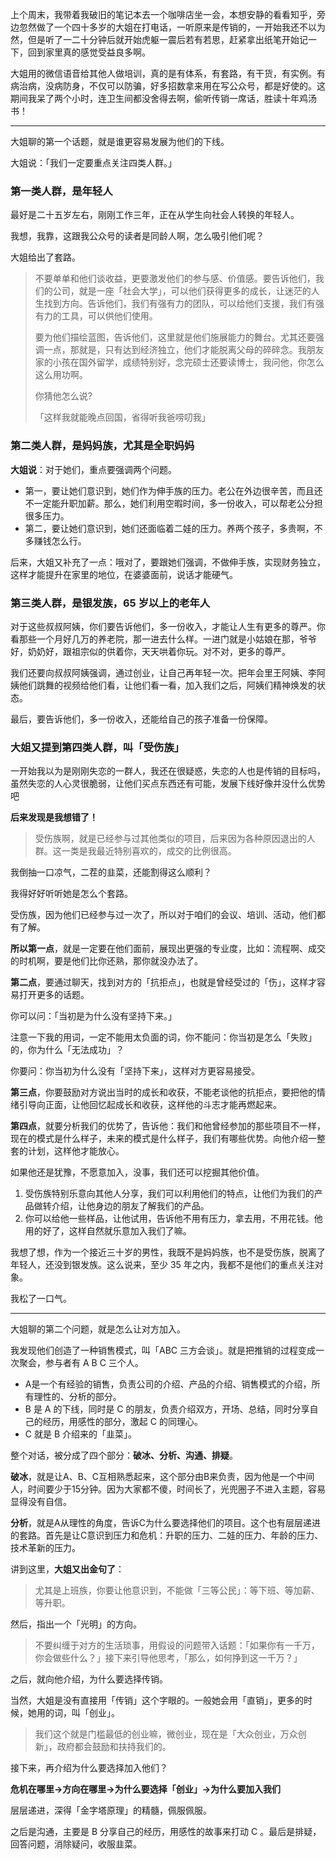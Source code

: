 上个周末，我带着我破旧的笔记本去一个咖啡店坐一会，本想安静的看看知乎，旁边忽然做了一个四十多岁的大姐在打电话，一听原来是传销的，一开始我还不以为然，但是听了一二十分钟后就开始虎躯一震后若有若思，赶紧拿出纸笔开始记一下，回到家里真的感觉受益良多啊。

大姐用的微信语音给其他人做培训，真的是有体系，有套路，有干货，有实例。有病治病，没病防身，不仅可以防骗，好多招数拿来用在写公众号，都是好使的。这期间我呆了两个小时，连卫生间都没舍得去啊，偷听传销一席话，胜读十年鸡汤书！


---

大姐聊的第一个话题，就是谁更容易发展为他们的下线。

大姐说：「我们一定要重点关注四类人群。」

### 第一类人群，是年轻人
最好是二十五岁左右，刚刚工作三年，正在从学生向社会人转换的年轻人。

我想，我靠，这跟我公众号的读者是同龄人啊，怎么吸引他们呢？

大姐给出了套路。

> 不要单单和他们谈收益，更要激发他们的参与感、价值感。要告诉他们，我们的公司，就是一座「社会大学」，可以他们获得更多的成长，让迷茫的人生找到方向。告诉他们，我们有强有力的团队，可以给他们支援，我们有强有力的工具，可以供他们使用。
> 
> 要为他们描绘蓝图，告诉他们，这里就是他们施展能力的舞台。尤其还要强调一点，那就是，只有达到经济独立，他们才能脱离父母的碎碎念。我朋友家的小孩在国外留学，成绩特别好，念完硕士还要读博士，我问他，你怎么这么用功啊。
> 
> 你猜他怎么说?
> 
> 「这样我就能晚点回国，省得听我爸唠叨我」

### 第二类人群，是妈妈族，尤其是全职妈妈
**大姐说**：对于她们，重点要强调两个问题。
- 第一，要让她们意识到，她们作为伸手族的压力。老公在外边很辛苦，而且还不一定能升职加薪。那么，她们利用空暇时间，多一份收入，可以帮老公分担很多压力。
- 第二，要让她们意识到，她们还面临着二娃的压力。养两个孩子，多贵啊，不多赚钱怎么行。

后来，大姐又补充了一点：哦对了，要跟她们强调，不做伸手族，实现财务独立，这样才能提升在家里的地位，在婆婆面前，说话才能硬气。

### 第三类人群，是银发族，65 岁以上的老年人
对于这些叔叔阿姨，你们要告诉他们，多一份收入，才能让人生有更多的尊严。你看那些一个月好几万的养老院，那一进去什么样。一进门就是小姑娘在那，爷爷好，奶奶好，跟祖宗似的供着你，天天哄着你玩。对不对，更多的尊严。

我们还要向叔叔阿姨强调，通过创业，让自己再年轻一次。把年会里王阿姨、李阿姨他们跳舞的视频给他们看，让他们看一看，加入我们之后，阿姨们精神焕发的状态。

最后，要告诉他们，多一份收入，还能给自己的孩子准备一份保障。

### 大姐又提到第四类人群，叫「受伤族」
一开始我以为是刚刚失恋的一群人，我还在很疑惑，失恋的人也是传销的目标吗，虽然失恋的人心灵很脆弱，让他们买点东西还有可能，发展下线好像并没什么优势吧

**后来发现是我想错了！**

> 受伤族啊，就是已经参与过其他类似的项目，后来因为各种原因退出的人群。这一类是我最近特别喜欢的，成交的比例很高。

我倒抽一口凉气，二茬的韭菜，还能割得这么顺利？

我得好好听听她是怎么个套路。

受伤族，因为他们已经参与过一次了，所以对于咱们的会议、培训、活动，他们都有了解。

**所以第一点**，就是一定要在他们面前，展现出更强的专业度，比如：流程啊、成交的时机啊，要是他们比你还熟，那你就没办法了。

**第二点**，要通过聊天，找到对方的「抗拒点」，也就是曾经受过的「伤」，这样才容易打开更多的话题。

你可以问：「当初是为什么没有坚持下来。」

注意一下我的用词，一定不能用太负面的词，你不能问：你当初是怎么「失败」的，你为什么「无法成功」？

你要问：你当初为什么没有「坚持下来」，这样对方更容易接受。

**第三点**，你要鼓励对方说出当时的成长和收获，不能老谈他的抗拒点，要把他的情绪引导向正面，让他回忆起成长和收获，这样他的斗志才能再燃起来。

**第四点**，就要分析我们的优势了，告诉他：我们和他曾经参加的那些项目不一样，现在的模式是什么样子，未来的模式是什么样子，我们有哪些优势。向他介绍一整套的计划，这样他才能放心。

如果他还是犹豫，不愿意加入，没事，我们还可以挖掘其他价值。
1. 受伤族特别乐意向其他人分享，我们可以利用他们的特点，让他们为我们的产品做转介绍，让他身边的朋友了解我们的产品。
2. 你可以给他一些样品，让他试用，告诉他不用有压力，拿去用，不用花钱。他用的好了，这样自然就乐意加入我们了嘛。

我想了想，作为一个接近三十岁的男性，我既不是妈妈族，也不是受伤族，脱离了年轻人，还没到银发族。这么说来，至少 35 年之内，我都不是他们的重点关注对象。

我松了一口气。


---

大姐聊的第二个问题，就是怎么让对方加入。

我发现他们创造了一种销售模式，叫「ABC 三方会谈」。就是把推销的过程变成一次聚会，参与者有 A B C 三个人。
- A是一个有经验的销售，负责公司的介绍、产品的介绍、销售模式的介绍，所有理性的、分析的部分。
- B 是 A 的下线，同时是 C 的朋友，负责介绍双方，开场、总结，同时分享自己的经历，用感性的部分，激起 C 的同理心。
- C 就是 B 介绍来的「韭菜」。

整个对话，被分成了四个部分：**破冰、分析、沟通、排疑**。

**破冰**，就是让A、B、C互相熟悉起来，这个部分由B来负责，因为他是一个中间人，时间要少于15分钟。因为大家都不傻，时间长了，光兜圈子不进入主题，容易显得没有自信。

**分析**，就是A从理性的角度，告诉C为什么要选择他们的项目。这个也有层层递进的套路。首先是让C意识到压力和危机：升职的压力、二娃的压力、年龄的压力、技术革新的压力。

讲到这里，**大姐又出金句了**：
> 尤其是上班族，你要让他意识到，不能做「三等公民」：等下班、等加薪、等升职。

然后，指出一个「光明」的方向。

> 不要纠缠于对方的生活琐事，用假设的问题带入话题：「如果你有一千万，你会做些什么？」接下来引导他思考，「那么，如何挣到这一千万？」

之后，就向他介绍，为什么要选择传销。

当然，大姐是没有直接用「传销」这个字眼的。一般她会用「直销」，更多的时候，她用的词，叫「创业」。

> 我们这个就是门槛最低的创业嘛，微创业，现在是「大众创业，万众创新」，政府都会鼓励和扶持我们的。

接下来，再介绍为什么要选择加入他们？

**危机在哪里→方向在哪里→为什么要选择「创业」→为什么要加入我们**

层层递进，深得「金字塔原理」的精髓，佩服佩服。

之后是沟通，主要是 B 分享自己的经历，用感性的故事来打动 C 。最后是排疑，回答问题，消除疑问，收服韭菜。













